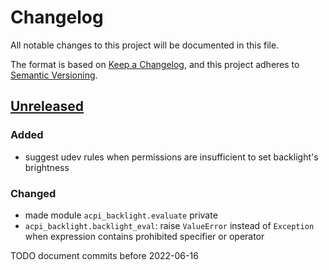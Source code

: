 # Changelog
All notable changes to this project will be documented in this file.

The format is based on [Keep a Changelog](https://keepachangelog.com/en/1.0.0/),
and this project adheres to [Semantic Versioning](https://semver.org/spec/v2.0.0.html).

## [Unreleased]
### Added
- suggest udev rules when permissions are insufficient to set backlight's brightness

### Changed
- made module `acpi_backlight.evaluate` private
- `acpi_backlight.backlight_eval`: raise `ValueError` instead of `Exception`
  when expression contains prohibited specifier or operator

TODO document commits before 2022-06-16

[Unreleased]: https://github.com/fphammerle/acpi-backlight/compare/0.2.0...HEAD
[0.2.0]: https://github.com/fphammerle/acpi-backlight/compare/0.1.0...0.2.0
[0.1.0]: https://github.com/fphammerle/acpi-backlight/releases/tag/0.1.0

